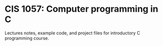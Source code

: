 # CIS 1057: Computer programming in C
Lectures notes, example code, and project files for introductory C programming course.
